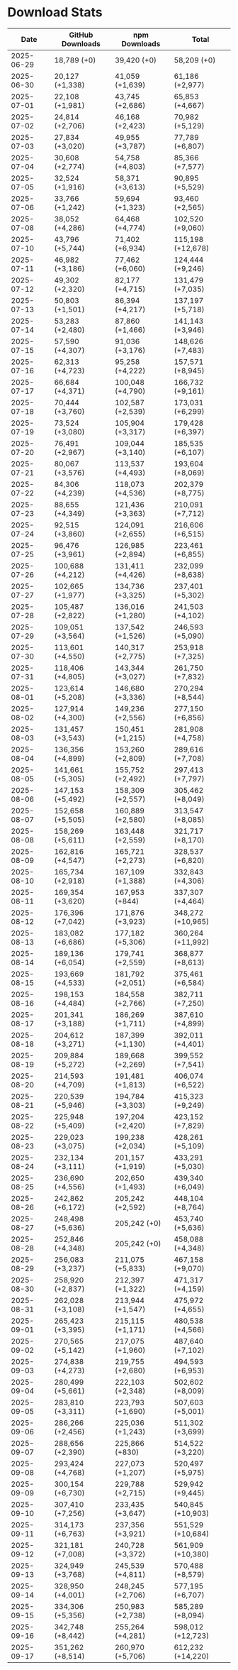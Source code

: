 # Download Stats

| Date       | GitHub Downloads | npm Downloads    | Total             |
| ---------- | ---------------- | ---------------- | ----------------- |
| 2025-06-29 | 18,789 (+0)      | 39,420 (+0)      | 58,209 (+0)       |
| 2025-06-30 | 20,127 (+1,338)  | 41,059 (+1,639)  | 61,186 (+2,977)   |
| 2025-07-01 | 22,108 (+1,981)  | 43,745 (+2,686)  | 65,853 (+4,667)   |
| 2025-07-02 | 24,814 (+2,706)  | 46,168 (+2,423)  | 70,982 (+5,129)   |
| 2025-07-03 | 27,834 (+3,020)  | 49,955 (+3,787)  | 77,789 (+6,807)   |
| 2025-07-04 | 30,608 (+2,774)  | 54,758 (+4,803)  | 85,366 (+7,577)   |
| 2025-07-05 | 32,524 (+1,916)  | 58,371 (+3,613)  | 90,895 (+5,529)   |
| 2025-07-06 | 33,766 (+1,242)  | 59,694 (+1,323)  | 93,460 (+2,565)   |
| 2025-07-08 | 38,052 (+4,286)  | 64,468 (+4,774)  | 102,520 (+9,060)  |
| 2025-07-10 | 43,796 (+5,744)  | 71,402 (+6,934)  | 115,198 (+12,678) |
| 2025-07-11 | 46,982 (+3,186)  | 77,462 (+6,060)  | 124,444 (+9,246)  |
| 2025-07-12 | 49,302 (+2,320)  | 82,177 (+4,715)  | 131,479 (+7,035)  |
| 2025-07-13 | 50,803 (+1,501)  | 86,394 (+4,217)  | 137,197 (+5,718)  |
| 2025-07-14 | 53,283 (+2,480)  | 87,860 (+1,466)  | 141,143 (+3,946)  |
| 2025-07-15 | 57,590 (+4,307)  | 91,036 (+3,176)  | 148,626 (+7,483)  |
| 2025-07-16 | 62,313 (+4,723)  | 95,258 (+4,222)  | 157,571 (+8,945)  |
| 2025-07-17 | 66,684 (+4,371)  | 100,048 (+4,790) | 166,732 (+9,161)  |
| 2025-07-18 | 70,444 (+3,760)  | 102,587 (+2,539) | 173,031 (+6,299)  |
| 2025-07-19 | 73,524 (+3,080)  | 105,904 (+3,317) | 179,428 (+6,397)  |
| 2025-07-20 | 76,491 (+2,967)  | 109,044 (+3,140) | 185,535 (+6,107)  |
| 2025-07-21 | 80,067 (+3,576)  | 113,537 (+4,493) | 193,604 (+8,069)  |
| 2025-07-22 | 84,306 (+4,239)  | 118,073 (+4,536) | 202,379 (+8,775)  |
| 2025-07-23 | 88,655 (+4,349)  | 121,436 (+3,363) | 210,091 (+7,712)  |
| 2025-07-24 | 92,515 (+3,860)  | 124,091 (+2,655) | 216,606 (+6,515)  |
| 2025-07-25 | 96,476 (+3,961)  | 126,985 (+2,894) | 223,461 (+6,855)  |
| 2025-07-26 | 100,688 (+4,212) | 131,411 (+4,426) | 232,099 (+8,638)  |
| 2025-07-27 | 102,665 (+1,977) | 134,736 (+3,325) | 237,401 (+5,302)  |
| 2025-07-28 | 105,487 (+2,822) | 136,016 (+1,280) | 241,503 (+4,102)  |
| 2025-07-29 | 109,051 (+3,564) | 137,542 (+1,526) | 246,593 (+5,090)  |
| 2025-07-30 | 113,601 (+4,550) | 140,317 (+2,775) | 253,918 (+7,325)  |
| 2025-07-31 | 118,406 (+4,805) | 143,344 (+3,027) | 261,750 (+7,832)  |
| 2025-08-01 | 123,614 (+5,208) | 146,680 (+3,336) | 270,294 (+8,544)  |
| 2025-08-02 | 127,914 (+4,300) | 149,236 (+2,556) | 277,150 (+6,856)  |
| 2025-08-03 | 131,457 (+3,543) | 150,451 (+1,215) | 281,908 (+4,758)  |
| 2025-08-04 | 136,356 (+4,899) | 153,260 (+2,809) | 289,616 (+7,708)  |
| 2025-08-05 | 141,661 (+5,305) | 155,752 (+2,492) | 297,413 (+7,797)  |
| 2025-08-06 | 147,153 (+5,492) | 158,309 (+2,557) | 305,462 (+8,049)  |
| 2025-08-07 | 152,658 (+5,505) | 160,889 (+2,580) | 313,547 (+8,085)  |
| 2025-08-08 | 158,269 (+5,611) | 163,448 (+2,559) | 321,717 (+8,170)  |
| 2025-08-09 | 162,816 (+4,547) | 165,721 (+2,273) | 328,537 (+6,820)  |
| 2025-08-10 | 165,734 (+2,918) | 167,109 (+1,388) | 332,843 (+4,306)  |
| 2025-08-11 | 169,354 (+3,620) | 167,953 (+844)   | 337,307 (+4,464)  |
| 2025-08-12 | 176,396 (+7,042) | 171,876 (+3,923) | 348,272 (+10,965) |
| 2025-08-13 | 183,082 (+6,686) | 177,182 (+5,306) | 360,264 (+11,992) |
| 2025-08-14 | 189,136 (+6,054) | 179,741 (+2,559) | 368,877 (+8,613)  |
| 2025-08-15 | 193,669 (+4,533) | 181,792 (+2,051) | 375,461 (+6,584)  |
| 2025-08-16 | 198,153 (+4,484) | 184,558 (+2,766) | 382,711 (+7,250)  |
| 2025-08-17 | 201,341 (+3,188) | 186,269 (+1,711) | 387,610 (+4,899)  |
| 2025-08-18 | 204,612 (+3,271) | 187,399 (+1,130) | 392,011 (+4,401)  |
| 2025-08-19 | 209,884 (+5,272) | 189,668 (+2,269) | 399,552 (+7,541)  |
| 2025-08-20 | 214,593 (+4,709) | 191,481 (+1,813) | 406,074 (+6,522)  |
| 2025-08-21 | 220,539 (+5,946) | 194,784 (+3,303) | 415,323 (+9,249)  |
| 2025-08-22 | 225,948 (+5,409) | 197,204 (+2,420) | 423,152 (+7,829)  |
| 2025-08-23 | 229,023 (+3,075) | 199,238 (+2,034) | 428,261 (+5,109)  |
| 2025-08-24 | 232,134 (+3,111) | 201,157 (+1,919) | 433,291 (+5,030)  |
| 2025-08-25 | 236,690 (+4,556) | 202,650 (+1,493) | 439,340 (+6,049)  |
| 2025-08-26 | 242,862 (+6,172) | 205,242 (+2,592) | 448,104 (+8,764)  |
| 2025-08-27 | 248,498 (+5,636) | 205,242 (+0)     | 453,740 (+5,636)  |
| 2025-08-28 | 252,846 (+4,348) | 205,242 (+0)     | 458,088 (+4,348)  |
| 2025-08-29 | 256,083 (+3,237) | 211,075 (+5,833) | 467,158 (+9,070)  |
| 2025-08-30 | 258,920 (+2,837) | 212,397 (+1,322) | 471,317 (+4,159)  |
| 2025-08-31 | 262,028 (+3,108) | 213,944 (+1,547) | 475,972 (+4,655)  |
| 2025-09-01 | 265,423 (+3,395) | 215,115 (+1,171) | 480,538 (+4,566)  |
| 2025-09-02 | 270,565 (+5,142) | 217,075 (+1,960) | 487,640 (+7,102)  |
| 2025-09-03 | 274,838 (+4,273) | 219,755 (+2,680) | 494,593 (+6,953)  |
| 2025-09-04 | 280,499 (+5,661) | 222,103 (+2,348) | 502,602 (+8,009)  |
| 2025-09-05 | 283,810 (+3,311) | 223,793 (+1,690) | 507,603 (+5,001)  |
| 2025-09-06 | 286,266 (+2,456) | 225,036 (+1,243) | 511,302 (+3,699)  |
| 2025-09-07 | 288,656 (+2,390) | 225,866 (+830)   | 514,522 (+3,220)  |
| 2025-09-08 | 293,424 (+4,768) | 227,073 (+1,207) | 520,497 (+5,975)  |
| 2025-09-09 | 300,154 (+6,730) | 229,788 (+2,715) | 529,942 (+9,445)  |
| 2025-09-10 | 307,410 (+7,256) | 233,435 (+3,647) | 540,845 (+10,903) |
| 2025-09-11 | 314,173 (+6,763) | 237,356 (+3,921) | 551,529 (+10,684) |
| 2025-09-12 | 321,181 (+7,008) | 240,728 (+3,372) | 561,909 (+10,380) |
| 2025-09-13 | 324,949 (+3,768) | 245,539 (+4,811) | 570,488 (+8,579)  |
| 2025-09-14 | 328,950 (+4,001) | 248,245 (+2,706) | 577,195 (+6,707)  |
| 2025-09-15 | 334,306 (+5,356) | 250,983 (+2,738) | 585,289 (+8,094)  |
| 2025-09-16 | 342,748 (+8,442) | 255,264 (+4,281) | 598,012 (+12,723) |
| 2025-09-17 | 351,262 (+8,514) | 260,970 (+5,706) | 612,232 (+14,220) |
